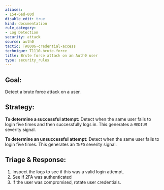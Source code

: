 ```yaml
---
aliases:
- 154-6ed-00d
disable_edit: true
kind: documentation
rule_category:
- Log Detection
security: attack
source: auth0
tactic: TA0006-credential-access
technique: T1110-brute-force
title: Brute force attack on an Auth0 user
type: security_rules
---
```


## **Goal:**
Detect a brute force attack on a user. 

## **Strategy:**
**To determine a successful attempt:** Detect when the same user fails to login five times and then successfully logs in. This generates a `MEDIUM` severity signal.

**To determine an unsuccessful attempt:** Detect when the same user fails to login five times. This generates an `INFO` severity signal.

## **Triage & Response:**
1. Inspect the logs to see if this was a valid login attempt.
2. See if 2FA was authenticated
3. If the user was compromised, rotate user credentials.
